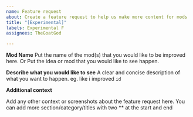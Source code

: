 ```yaml
---
name: Feature request
about: Create a feature request to help us make more content for mods
title: "[Experimental]"
labels: Experimental F
assignees: TheGoatGod

---
```


<!---
**Tags**
`put one of these in the title`
[Experimental] - normal tags
[E-3] - only for E Stable
[BrightNights] - only for Bright nights
[SoundPacks] - only for Sound Packs
[TileSets] - only for Tile Set
[Fonts] - only for Fonts
[Documentation] - only for Documentation
--->

**Mod Name**
Put the name of the mod(s) that you would like to be improved here.
Or
Put the idea or mod that you would like to see happen.

**Describe what you would like to see**
A clear and concise description of what you want to happen.
eg. like i improved `id`

**Additional context**

Add any other context or screenshots about the feature request here.
You can add more section/category/titles with two ** at the start and end
